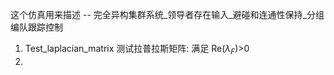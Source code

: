 这个仿真用来描述 -- 完全异构集群系统_领导者存在输入_避碰和连通性保持_分组编队跟踪控制

1. Test_laplacian_matrix
  测试拉普拉斯矩阵: 满足 Re($\lambda_F$)>0
1. 

